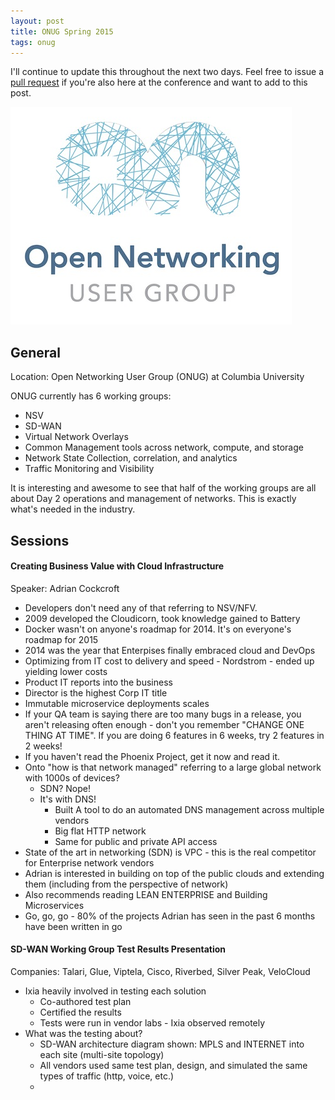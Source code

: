 ```yaml
---
layout: post
title: ONUG Spring 2015
tags: onug
---
```


I'll continue to update this throughout the next two days.  Feel free to issue a [pull request](https://github.com/jedelman8/jedelman8.github.com) if you're also here at the conference and want to add to this post.

![onug-logo](/img/onug_logo.jpg)

## General

Location: Open Networking User Group (ONUG) at Columbia University

ONUG currently has 6 working groups:
* NSV 
* SD-WAN
* Virtual Network Overlays 
* Common Management tools across network, compute, and storage
* Network State Collection, correlation, and analytics
* Traffic Monitoring and Visibility

It is interesting and awesome to see that half of the working groups are all about Day 2 operations and management of networks.  This is exactly what's needed in the industry.

## Sessions

#### Creating Business Value with Cloud Infrastructure

Speaker: Adrian Cockcroft

* Developers don't need any of that referring to NSV/NFV.
* 2009 developed the Cloudicorn, took knowledge gained to Battery
* Docker wasn't on anyone's roadmap for 2014.  It's on everyone's roadmap for 2015
* 2014 was the year that Enterpises finally embraced cloud and DevOps
* Optimizing from IT cost to delivery and speed - Nordstrom - ended up yielding lower costs
* Product IT reports into the business
* Director is the highest Corp IT title
* Immutable microservice deployments scales
* If your QA team is saying there are too many bugs in a release, you aren't releasing often enough - don't you remember "CHANGE ONE THING AT TIME".  If you are doing 6 features in 6 weeks, try 2 features in 2 weeks!
* If you haven't read the Phoenix Project, get it now and read it.
* Onto "how is that network managed" referring to a large global network with 1000s of devices?
  * SDN? Nope!
  * It's with DNS!
    * Built A tool to do an automated DNS management across multiple vendors
    * Big flat HTTP network
    * Same for public and private API access
* State of the art in networking (SDN) is VPC - this is the real competitor for Enterprise network vendors
* Adrian is interested in building on top of the public clouds and extending them (including from the perspective of network)
* Also recommends reading LEAN ENTERPRISE and Building Microservices
* Go, go, go - 80% of the projects Adrian has seen in the past 6 months have been written in go

#### SD-WAN Working Group Test Results Presentation

Companies: Talari, Glue, Viptela, Cisco, Riverbed, Silver Peak, VeloCloud

* Ixia heavily involved in testing each solution
  * Co-authored test plan
  * Certified the results
  * Tests were run in vendor labs - Ixia observed remotely
* What was the testing about?
  * SD-WAN architecture diagram shown: MPLS and INTERNET into each site (multi-site topology)
  * All vendors used same test plan, design, and simulated the same types of traffic (http, voice, etc.)
  * 